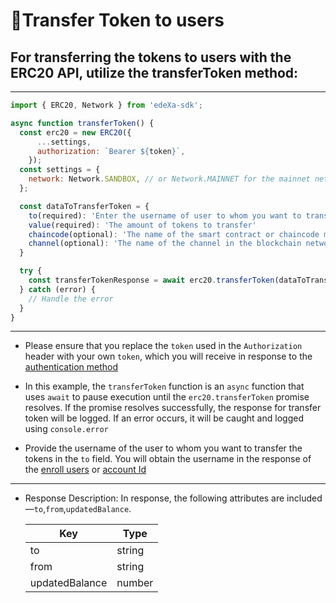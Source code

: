 # 📝Transfer Token to users
## For transferring the tokens to users with the ERC20 API, utilize the transferToken method:

---

```SDK.js
import { ERC20, Network } from 'edeXa-sdk';

async function transferToken() {
  const erc20 = new ERC20({
      ...settings,
      authorization: `Bearer ${token}`,
    });
  const settings = {
    network: Network.SANDBOX, // or Network.MAINNET for the mainnet network
  };

  const dataToTransferToken = {
    to(required): 'Enter the username of user to whom you want to transfer the tokens',
    value(required): 'The amount of tokens to transfer'
    chaincode(optional): 'The name of the smart contract or chaincode managing the tokens',
    channel(optional): 'The name of the channel in the blockchain network'
  }

  try {
    const transferTokenResponse = await erc20.transferToken(dataToTransferToken);
  } catch (error) {
    // Handle the error
  }
}

```

---

- Please ensure that you replace the `token` used in the `Authorization` header with your own `token`, which you will receive in response to the [authentication method](./authenticate.md)
- In this example, the `transferToken` function is an `async` function that uses `await` to pause execution until the `erc20.transferToken` promise resolves. If the promise resolves successfully, the response for transfer token will be logged. If an error occurs, it will be caught and logged using `console.error`

- Provide the username of the user to whom you want to transfer the tokens in the `to` field. You will obtain the username in the response of the [enroll users](./enroll_users.md) or [account Id](./accountId.md)

---

- Response Description: In response, the following attributes are included—`to`,`from`,`updatedBalance`.

  | Key             | Type   |
  | --------------- | ------ |
  | to              | string |
  | from            | string |
  | updatedBalance  | number |  